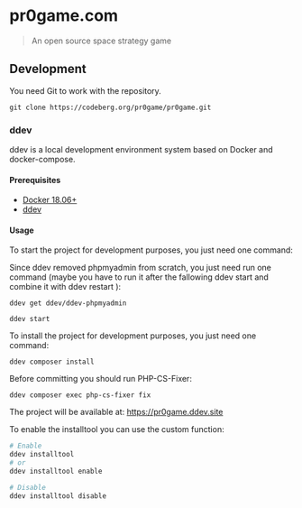 # pr0game.com
> An open source space strategy game

## Development

You need Git to work with the repository.

```
git clone https://codeberg.org/pr0game/pr0game.git
```

### ddev

ddev is a local development environment system based on Docker and docker-compose.

#### Prerequisites

* [Docker 18.06+](https://www.docker.com/products/docker-desktop)
* [ddev](https://ddev.readthedocs.io/en/stable/#installation)

#### Usage

To start the project for development purposes, you just need one command:

Since ddev removed phpmyadmin from scratch, you just need run one command (maybe you have to run it after the fallowing ddev start and combine it with ddev restart ):

```
ddev get ddev/ddev-phpmyadmin
```

```
ddev start
```

To install the project for development purposes, you just need one command:

```
ddev composer install
```

Before committing you should run PHP-CS-Fixer:
```
ddev composer exec php-cs-fixer fix
```

The project will be available at: https://pr0game.ddev.site

To enable the installtool you can use the custom function:

```sh
# Enable
ddev installtool
# or
ddev installtool enable

# Disable
ddev installtool disable
```
